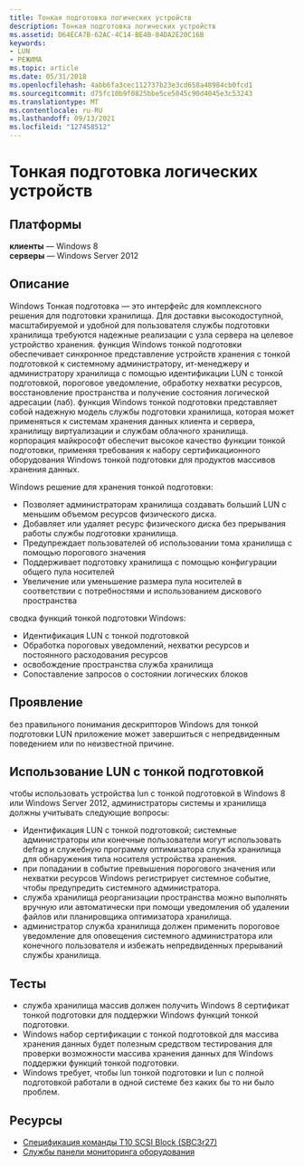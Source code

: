```yaml
---
title: Тонкая подготовка логических устройств
description: Тонкая подготовка логических устройств
ms.assetid: D64ECA7B-62AC-4C14-BE4B-84DA2E20C16B
keywords:
- LUN
- РЕЖИМА
ms.topic: article
ms.date: 05/31/2018
ms.openlocfilehash: 4abb6fa3cec112737b23e3cd658a48984cb0fcd1
ms.sourcegitcommit: d75fc10b9f0825bbe5ce5045c90d4045e3c53243
ms.translationtype: MT
ms.contentlocale: ru-RU
ms.lasthandoff: 09/13/2021
ms.locfileid: "127458512"
---
```

# <a name="thin-provisioning-of-logical-units"></a>Тонкая подготовка логических устройств

## <a name="platforms"></a>Платформы

**клиенты** — Windows 8  
**серверы** — Windows Server 2012  


## <a name="description"></a>Описание

Windows Тонкая подготовка — это интерфейс для комплексного решения для подготовки хранилища. Для доставки высокодоступной, масштабируемой и удобной для пользователя службы подготовки хранилища требуются надежные реализации с узла сервера на целевое устройство хранения. функция Windows тонкой подготовки обеспечивает синхронное представление устройств хранения с тонкой подготовкой к системному администратору, ит-менеджеру и администратору хранилища с помощью идентификации LUN с тонкой подготовкой, пороговое уведомление, обработку нехватки ресурсов, восстановление пространства и получение состояния логической адресации (лаб). функция Windows тонкой подготовки представляет собой надежную модель службы подготовки хранилища, которая может применяться к системам хранения данных клиента и сервера, хранилищу виртуализации и службам облачного хранилища. корпорация майкрософт обеспечит высокое качество функции тонкой подготовки, применяя требования к набору сертификационного оборудования Windows тонкой подготовки для продуктов массивов хранения данных.

Windows решение для хранения тонкой подготовки:

-   Позволяет администраторам хранилища создавать больший LUN с меньшим объемом ресурсов физического диска.
-   Добавляет или удаляет ресурс физического диска без прерывания работы службы подготовки хранилища.
-   Предупреждает пользователей об использовании тома хранилища с помощью порогового значения
-   Поддерживает подготовку хранилища с помощью конфигурации общего пула носителей
-   Увеличение или уменьшение размера пула носителей в соответствии с потребностями и использованием дискового пространства

сводка функций тонкой подготовки Windows:

-   Идентификация LUN с тонкой подготовкой
-   Обработка пороговых уведомлений, нехватки ресурсов и постоянного расходования ресурсов
-   освобождение пространства служба хранилища
-   Сопоставление запросов о состоянии логических блоков

## <a name="manifestation"></a>Проявление

без правильного понимания дескрипторов Windows для тонкой подготовки LUN приложение может завершиться с непредвиденным поведением или по неизвестной причине.

## <a name="using-thin-provisioning-luns"></a>Использование LUN с тонкой подготовкой

чтобы использовать устройства lun с тонкой подготовкой в Windows 8 или Windows Server 2012, администраторы системы и хранилища должны учитывать следующие вопросы:

-   Идентификация LUN с тонкой подготовкой; системные администраторы или конечные пользователи могут использовать defrag и служебную программу оптимизатора служба хранилища для обнаружения типа носителя устройства хранения.
-   при попадании в событие превышения порогового значения или нехватки ресурсов Windows регистрирует системное событие, чтобы предупредить системного администратора.
-   служба хранилища реорганизации пространства можно выполнять вручную или автоматически при помощи уведомления об удалении файлов или планировщика оптимизатора хранилища.
-   администратор служба хранилища должен применить пороговое уведомление для оповещения системного администратора или конечного пользователя и избежать непредвиденных прерываний службы хранилища.

## <a name="tests"></a>Тесты

-   служба хранилища массив должен получить Windows 8 сертификат тонкой подготовки для поддержки Windows функций тонкой подготовки.
-   Windows набор сертификации с тонкой подготовкой для массива хранения данных будет полезным средством тестирования для проверки возможности массива хранения данных для Windows поддержки функций тонкой подготовки.
-   Windows требует, чтобы lun тонкой подготовки и lun с полной подготовкой работали в одной системе без каких бы то ни было проблем.

## <a name="resources"></a>Ресурсы

-   [Спецификация команды T10 SCSI Block (SBC3r27)](https://www.t10.org/cgi-bin/ac.pl?t=f&f=sbc3r27.pdf)
-   [Службы панели мониторинга оборудования](/windows-hardware/drivers/dashboard/)

 

 